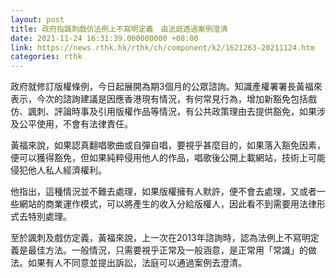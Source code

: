 ```yaml
---
layout: post
title: 政府指諷刺戲仿法例上不寫明定義　由法庭透過案例澄清
date: 2021-11-24 16:31:39.000000000 +08:00
link: https://news.rthk.hk/rthk/ch/component/k2/1621263-20211124.htm
categories: rthk
---
```


政府就修訂版權條例，今日起展開為期3個月的公眾諮詢。知識產權署署長黃福來表示，今次的諮詢建議是因應香港現有情況，有何常見行為，增加新豁免包括戲仿、諷刺、評論時事及引用版權作品等情況，有公共政策理由去提供豁免，如果涉及公平使用，不會有法律責任。

黃福來說，如果認真翻唱歌曲或自彈自唱，要視乎甚麼目的，如果落入豁免因素，便可以獲得豁免，但如果純粹侵用他人的作品，唱歌後公開上載網站，技術上可能侵犯他人私人經濟權利。

他指出，這種情況並不難去處理，如果版權擁有人默許，便不會去處理，又或者一些網站的商業運作模式，可以將產生的收入分給版權人，因此看不到需要用法律形式去特別處理。

至於諷刺及戲仿定義，黃福來說，上一次在2013年諮詢時，認為法例上不寫明定義是最佳方法。一般情況，只需要視乎正常及一般涵意，是正常用「常識」的做法。如果有人不同意並提出訴訟，法庭可以通過案例去澄清。
